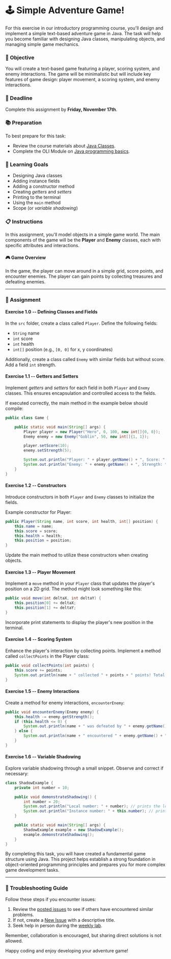 # 🕹️ Simple Adventure Game!

For this exercise in our introductory programming course, you'll design and implement a simple text-based adventure game in Java. The task will help you become familiar with designing Java classes, manipulating objects, and managing simple game mechanics.

### 🎯 Objective

You will create a text-based game featuring a player, scoring system, and enemy interactions. The game will be minimalistic but will include key features of game design: player movement, a scoring system, and enemy interactions.

### 📅 Deadline

Complete this assignment by **Friday, November 17th**.

### 📚 Preparation

To best prepare for this task:

- Review the course materials about [Java Classes](https://docs.oracle.com/javase/tutorial/java/javaOO/classes.html).
- Complete the OLI Module on [Java programming basics](https://kth.oli.cmu.edu/jcourse/webui/syllabus/module.do?context=f5e5a808ac1f088812f2a8ce315bac60).

### 🧠 Learning Goals

- Designing Java classes
- Adding instance fields
- Adding a constructor method
- Creating *getters* and *setters*
- Printing to the terminal
- Using the `main` method
- Scope (or *variable shadowing*)

### 📋 Instructions

In this assignment, you'll model objects in a simple game world. The main components of the game will be the **Player** and **Enemy** classes, each with specific attributes and interactions.

#### 🎮 Game Overview

In the game, the player can move around in a simple grid, score points, and encounter enemies. The player can gain points by collecting treasures and defeating enemies.

---

### 📝 Assignment

#### Exercise 1.0 -- Defining Classes and Fields

In the `src` folder, create a class called `Player`. Define the following fields:

- `String` name
- `int` score
- `int` health
- `int[]` position (e.g., `[0, 0]` for x, y coordinates)

Additionally, create a class called `Enemy` with similar fields but without score. Add a field `int` strength.

#### Exercise 1.1 -- Getters and Setters

Implement *getters* and *setters* for each field in both `Player` and `Enemy` classes. This ensures encapsulation and controlled access to the fields.

If executed correctly, the main method in the example below should compile:

```java
public class Game {

    public static void main(String[] args) {
        Player player = new Player("Hero", 0, 100, new int[]{0, 0});
        Enemy enemy = new Enemy("Goblin", 50, new int[]{1, 1});

        player.setScore(10);
        enemy.setStrength(5);

        System.out.println("Player: " + player.getName() + ", Score: " + player.getScore());
        System.out.println("Enemy: " + enemy.getName() + ", Strength: " + enemy.getStrength());
    }
}
```

#### Exercise 1.2 -- Constructors

Introduce constructors in both `Player` and `Enemy` classes to initialize the fields.

Example constructor for Player:

```java
public Player(String name, int score, int health, int[] position) {
    this.name = name;
    this.score = score;
    this.health = health;
    this.position = position;
}
```

Update the main method to utilize these constructors when creating objects.

#### Exercise 1.3 -- Player Movement

Implement a `move` method in your `Player` class that updates the player's position on a 2D grid. The method might look something like this:

```java
public void move(int deltaX, int deltaY) {
    this.position[0] += deltaX;
    this.position[1] += deltaY;
}
```

Incorporate print statements to display the player's new position in the terminal.

#### Exercise 1.4 -- Scoring System

Enhance the player's interaction by collecting points. Implement a method called `collectPoints` in the Player class:

```java
public void collectPoints(int points) {
    this.score += points;
    System.out.println(name + " collected " + points + " points! Total score: " + score);
}
```

#### Exercise 1.5 -- Enemy Interactions

Create a method for enemy interactions, `encounterEnemy`:

```java
public void encounterEnemy(Enemy enemy) {
    this.health -= enemy.getStrength();
    if (this.health <= 0) {
        System.out.println(name + " was defeated by " + enemy.getName());
    } else {
        System.out.println(name + " encountered " + enemy.getName() + " and survived! Health: " + this.health);
    }
}
```

#### Exercise 1.6 -- Variable Shadowing

Explore variable shadowing through a small snippet. Observe and correct if necessary:

```java
class ShadowExample {
    private int number = 10;

    public void demonstrateShadowing() {
        int number = 20;
        System.out.println("Local number: " + number); // prints the local variable
        System.out.println("Instance number: " + this.number); // prints the instance variable
    }

    public static void main(String[] args) {
        ShadowExample example = new ShadowExample();
        example.demonstrateShadowing();
    }
}
```

By completing this task, you will have created a fundamental game structure using Java. This project helps establish a strong foundation in object-oriented programming principles and prepares you for more complex game development tasks.

---

### 🚨 Troubleshooting Guide

Follow these steps if you encounter issues:

1. Review the [posted issues](https://gits-15.sys.kth.se/inda-22/help/issues) to see if others have encountered similar problems.
2. If not, create a [New Issue](https://gits-15.sys.kth.se/inda-22/help/issues/new) with a descriptive title.
3. Seek help in person during the [weekly lab](https://queue.csc.kth.se/Queue/INDA).

Remember, collaboration is encouraged, but sharing direct solutions is not allowed.

Happy coding and enjoy developing your adventure game!